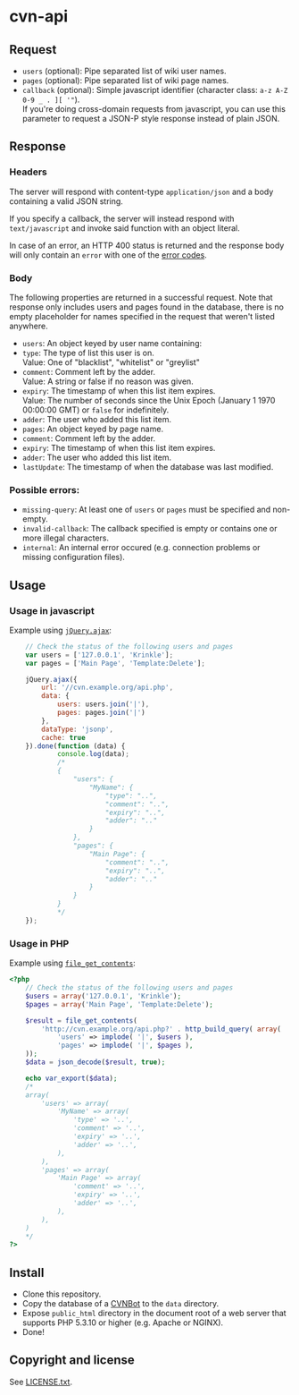 # cvn-api

## Request

* `users` (optional): Pipe separated list of wiki user names.
* `pages` (optional): Pipe separated list of wiki page names.
* `callback` (optional): Simple javascript identifier (character class: `a-z A-Z 0-9 _ . ][ '"`).
  <br/>If you're doing cross-domain requests from javascript, you can use this parameter to request a
  JSON-P style response instead of plain JSON.

## Response

### Headers

The server will respond with content-type `application/json` and a body containing a valid JSON
string.

If you specify a callback, the server will instead respond with `text/javascript` and invoke said
function with an object literal.

In case of an error, an HTTP 400 status is returned and the response body will only contain an
`error` with one of the [error codes](#possible-errors).

### Body

The following properties are returned in a successful request. Note that response only includes users and pages found in the database, there is no empty placeholder for names specified in the request that weren't listed anywhere.

* `users`: An object keyed by user name containing:
 * `type`: The type of list this user is on.<br/>Value: One of "blacklist", "whitelist" or "greylist"
 * `comment`: Comment left by the adder.<br/>Value: A string or false if no reason was given.
 * `expiry`: The timestamp of when this list item expires.<br/>Value: The number of seconds since the Unix Epoch (January 1 1970 00:00:00 GMT) or `false` for indefinitely.
 * `adder`: The user who added this list item.
* `pages`: An object keyed by page name.
 * `comment`: Comment left by the adder.
 * `expiry`: The timestamp of when this list item expires.
 * `adder`: The user who added this list item.
* `lastUpdate`: The timestamp of when the database was last modified.

### Possible errors:
* `missing-query`: At least one of `users` or `pages` must be specified and non-empty.
* `invalid-callback`: The callback specified is empty or contains one or more illegal characters.
* `internal`: An internal error occured (e.g. connection problems or missing configuration files).

## Usage

### Usage in javascript

Example using [`jQuery.ajax`](http://api.jquery.com/jQuery.ajax/):

```js
	// Check the status of the following users and pages
	var users = ['127.0.0.1', 'Krinkle'];
	var pages = ['Main Page', 'Template:Delete'];

	jQuery.ajax({
		url: '//cvn.example.org/api.php',
		data: {
			users: users.join('|'),
			pages: pages.join('|')
		},
		dataType: 'jsonp',
		cache: true
	}).done(function (data) {
			console.log(data);
			/*
			{
				"users": {
					"MyName": {
						"type": "..",
						"comment": "..",
						"expiry": "..",
						"adder": ".."
					}
				},
				"pages": {
					"Main Page": {
						"comment": "..",
						"expiry": "..",
						"adder": ".."
					}
				}
			}
			*/
	});
```

### Usage in PHP

Example using [`file_get_contents`](http://php.net/file_get_contents):

```php
<?php
	// Check the status of the following users and pages
	$users = array('127.0.0.1', 'Krinkle');
	$pages = array('Main Page', 'Template:Delete');

	$result = file_get_contents(
		'http://cvn.example.org/api.php?' . http_build_query( array(
			'users' => implode( '|', $users ),
			'pages' => implode( '|', $pages ),
	));
	$data = json_decode($result, true);

	echo var_export($data);
	/*
	array(
		'users' => array(
			'MyName' => array(
				'type' => '..',
				'comment' => '..',
				'expiry' => '..',
				'adder' => '..',
			),
		),
		'pages' => array(
			'Main Page' => array(
				'comment' => '..',
				'expiry' => '..',
				'adder' => '..',
			),
		),
	)
	*/
?>
```

## Install

* Clone this repository.
* Copy the database of a [CVNBot](https://github.com/countervandalism/CVNBot)
  to the `data` directory.
* Expose `public_html` directory in the document root of a web server
  that supports PHP 5.3.10 or higher (e.g. Apache or NGINX).
* Done!


## Copyright and license

See [LICENSE.txt](./MIT-LICENSE.txt).

